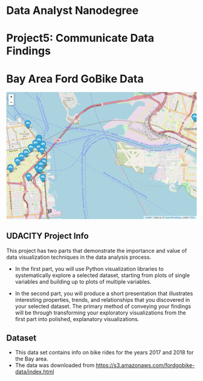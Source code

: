 # **Data Analyst Nanodegree** #




# **Project5: Communicate Data Findings** #




# **Bay Area Ford GoBike Data** #

![](./media/image_proj5.png)




## **UDACITY Project Info** ##

This project has two parts that demonstrate the importance and value of data visualization techniques in the data analysis process. 

* In the first part, you will use Python visualization libraries to systematically explore a selected dataset, starting from plots of single variables and building up to plots of multiple variables. 

* In the second part, you will produce a short presentation that illustrates interesting properties, trends, and relationships that you discovered in your selected dataset. The primary method of conveying your findings will be through transforming your exploratory visualizations from the first part into polished, explanatory visualizations.





## **Dataset** ##

* This data set contains info on bike rides for the years 2017 and 2018 for the Bay area.
* The data was downloaded from https://s3.amazonaws.com/fordgobike-data/index.html